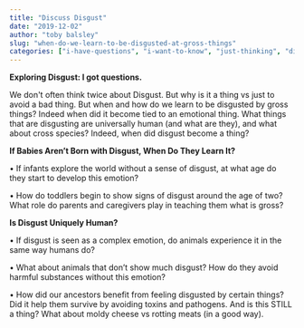 ```yaml
---
title: "Discuss Disgust"
date: "2019-12-02"
author: "toby balsley" 
slug: "when-do-we-learn-to-be-disgusted-at-gross-things"
categories: ["i-have-questions", "i-want-to-know", "just-thinking", "disgust"]
---
```


<!-- wp:paragraph -->
<p class=""><strong>Exploring Disgust: I got questions.</strong></p>
<!-- /wp:paragraph -->

<!-- wp:paragraph -->
<p class="">We don't often think twice about Disgust.  But why is it a thing vs just to avoid a bad thing. But when and how do we learn to be disgusted by gross things?   Indeed when did it become tied to an emotional thing.  What things that are disgusting are universally human (and what are they), and what about cross species?   Indeed, when did disgust become a thing?</p>
<!-- /wp:paragraph -->

<!-- wp:paragraph -->
<p class=""><strong>If Babies Aren’t Born with Disgust, When Do They Learn It?</strong></p>
<!-- /wp:paragraph -->

<!-- wp:paragraph -->
<p class="">• If infants explore the world without a sense of disgust, at what age do they start to develop this emotion?</p>
<!-- /wp:paragraph -->

<!-- wp:paragraph -->
<p class="">• How do toddlers begin to show signs of disgust around the age of two? What role do parents and caregivers play in teaching them what is gross?</p>
<!-- /wp:paragraph -->

<!-- wp:paragraph -->
<p class=""><strong>Is Disgust Uniquely Human?</strong></p>
<!-- /wp:paragraph -->

<!-- wp:paragraph -->
<p class="">• If disgust is seen as a complex emotion, do animals experience it in the same way humans do?</p>
<!-- /wp:paragraph -->

<!-- wp:paragraph -->
<p class="">• What about animals that don’t show much disgust? How do they avoid harmful substances without this emotion?</p>
<!-- /wp:paragraph -->

<!-- wp:paragraph -->
<p class="">• How did our ancestors benefit from feeling disgusted by certain things? Did it help them survive by avoiding toxins and pathogens.  And is this STILL a thing?  What about moldy cheese vs rotting meats (in a good way).  </p>
<!-- /wp:paragraph -->
